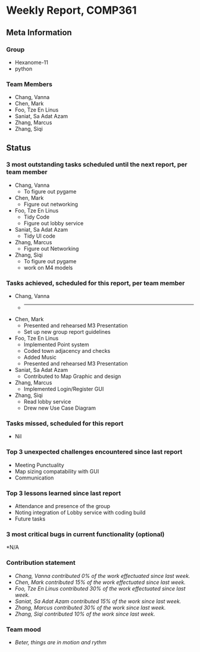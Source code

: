 # Weekly Report, COMP361

## Meta Information

### Group

 * Hexanome-11
 * python

### Team Members

 * Chang, Vanna
 * Chen, Mark
 * Foo, Tze En Linus
 * Saniat, Sa Adat Azam
 * Zhang, Marcus
 * Zhang, Siqi

## Status

### 3 most outstanding tasks scheduled until the next report, per team member

 * Chang, Vanna
	* To figure out pygame
 * Chen, Mark
	* Figure out networking
 * Foo, Tze En Linus
	* Tidy Code
	* Figure out lobby service 
 * Saniat, Sa Adat Azam
	* Tidy UI code
 * Zhang, Marcus
	* Figure out Networking
 * Zhang, Siqi
	* To figure out pygame
	* work on M4 models

### Tasks achieved, scheduled for this report, per team member

 * Chang, Vanna
	* _____________________________
 * Chen, Mark
	* Presented and rehearsed M3 Presentation 
	* Set up new group report guidelines
 * Foo, Tze En Linus
	* Implemented Point system
	* Coded town adjacency and checks
	* Added Music
	* Presented and rehearsed M3 Presentation 
 * Saniat, Sa Adat Azam
	* Contributed to Map Graphic and design
 * Zhang, Marcus
	* Implemented Login/Register GUI
 * Zhang, Siqi
	* Read lobby service
	* Drew new Use Case Diagram

### Tasks missed, scheduled for this report

 * Nil

### Top 3 unexpected challenges encountered since last report

 * Meeting Punctuality
 * Map sizing compatability with GUI
 * Communication

### Top 3 lessons learned since last report

 * Attendance and presence of the group
 * Noting integration of Lobby service with coding build
 * Future tasks

### 3 most critical bugs in current functionality (optional)

 *N/A

### Contribution statement

 * *Chang, Vanna contributed 0% of the work effectuated since last week.*
 * *Chen, Mark contributed 15% of the work effectuated since last week.*
 * *Foo, Tze En Linus contributed 30% of the work effectuated since last week.*
 * *Saniat, Sa Adat Azam contributed 15% of the work since last week.*
 * *Zhang, Marcus contributed 30% of the work since last week.*
 * *Zhang, Siqi contributed 10% of the work since last week.*

### Team mood

 * *Beter, things are in motion and rythm*
